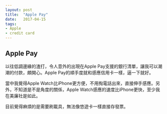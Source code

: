 ```yaml
---
layout: post
title:  "Apple Pay"
date:   2017-04-15
tags:
- Apple
- credit card
---
```

## Apple Pay

以往低調邊緣的渣打，令人意外的出現在Apple Pay支援的銀行清單，讓我可以潮潮的付款，頗開心。Apple Pay的順手度就和感應信用卡一樣，逼一下就好。

當中我覺得Apple Watch比iPhone更方便，不用掏電話出來，直接伸手感應。另外，不知道是不是角度的關係，Apple Watch感應的速度比iPhone更快，至少我在美廉社是如此。

目前覺得麻煩的是需要刷載具，無法像悠遊卡一樣直接存發票。